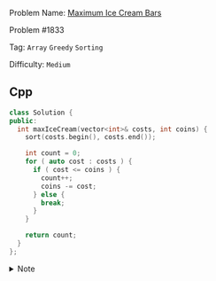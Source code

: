 Problem Name: [Maximum Ice Cream Bars](https://leetcode.com/problems/maximum-ice-cream-bars/description/)

Problem #1833

Tag: `Array` `Greedy` `Sorting`

Difficulty: `Medium`

## Cpp

```cpp
class Solution {
public:
  int maxIceCream(vector<int>& costs, int coins) {
    sort(costs.begin(), costs.end());

    int count = 0;
    for ( auto cost : costs ) {
      if ( cost <= coins ) {
        count++;
        coins -= cost;
      } else {
        break;
      }
    }

    return count;
  }
};
```

<details>
  <summary>Note</summary>
  <li>Sorting</li>
  <li>Increase result by checking <code>cost <= coins</code></li>
</details>
